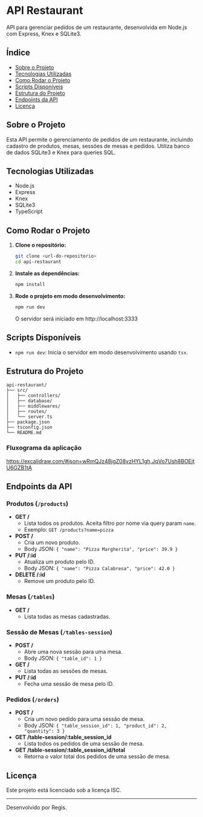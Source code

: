 # API Restaurant

API para gerenciar pedidos de um restaurante, desenvolvida em Node.js com Express, Knex e SQLite3.

## Índice
- [Sobre o Projeto](#sobre-o-projeto)
- [Tecnologias Utilizadas](#tecnologias-utilizadas)
- [Como Rodar o Projeto](#como-rodar-o-projeto)
- [Scripts Disponíveis](#scripts-disponíveis)
- [Estrutura do Projeto](#estrutura-do-projeto)
- [Endpoints da API](#endpoints-da-api)
- [Licença](#licença)

## Sobre o Projeto

Esta API permite o gerenciamento de pedidos de um restaurante, incluindo cadastro de produtos, mesas, sessões de mesas e pedidos. Utiliza banco de dados SQLite3 e Knex para queries SQL.

## Tecnologias Utilizadas
- Node.js
- Express
- Knex
- SQLite3
- TypeScript

## Como Rodar o Projeto

1. **Clone o repositório:**
   ```sh
   git clone <url-do-repositorio>
   cd api-restaurant
   ```
2. **Instale as dependências:**
   ```sh
   npm install
   ```
3. **Rode o projeto em modo desenvolvimento:**
   ```sh
   npm run dev
   ```
   O servidor será iniciado em http://localhost:3333

## Scripts Disponíveis
- `npm run dev`: Inicia o servidor em modo desenvolvimento usando `tsx`.

## Estrutura do Projeto
```
api-restaurant/
├── src/
│   ├── controllers/
│   ├── database/
│   ├── middlewares/
│   ├── routes/
│   └── server.ts
├── package.json
├── tsconfig.json
└── README.md
```

### Fluxograma da aplicação

https://excalidraw.com/#json=wRmQJz48jgZ08vzHYL1gh,JqVo7Ush8BOEjtU6GZB1tA

## Endpoints da API

### Produtos (`/products`)
- **GET /**
  - Lista todos os produtos. Aceita filtro por nome via query param `name`.
  - Exemplo: `GET /products?name=pizza`
- **POST /**
  - Cria um novo produto.
  - Body JSON: `{ "name": "Pizza Margherita", "price": 39.9 }`
- **PUT /:id**
  - Atualiza um produto pelo ID.
  - Body JSON: `{ "name": "Pizza Calabresa", "price": 42.0 }`
- **DELETE /:id**
  - Remove um produto pelo ID.

### Mesas (`/tables`)
- **GET /**
  - Lista todas as mesas cadastradas.

### Sessão de Mesas (`/tables-session`)
- **POST /**
  - Abre uma nova sessão para uma mesa.
  - Body JSON: `{ "table_id": 1 }`
- **GET /**
  - Lista todas as sessões de mesas.
- **PUT /:id**
  - Fecha uma sessão de mesa pelo ID.

### Pedidos (`/orders`)
- **POST /**
  - Cria um novo pedido para uma sessão de mesa.
  - Body JSON: `{ "table_session_id": 1, "product_id": 2, "quantity": 3 }`
- **GET /table-session/:table_session_id**
  - Lista todos os pedidos de uma sessão de mesa.
- **GET /table-session/:table_session_id/total**
  - Retorna o valor total dos pedidos de uma sessão de mesa.

## Licença

Este projeto está licenciado sob a licença ISC.

---
Desenvolvido por Regis. 